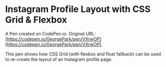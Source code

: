# Instagram Profile Layout with CSS Grid & Flexbox

A Pen created on CodePen.io. Original URL: [https://codepen.io/GeorgePark/pen/VXrwOP](https://codepen.io/GeorgePark/pen/VXrwOP).

This pen shows how CSS Grid (with flexbox and float fallback) can be used to re-create the layout of an Instagram profile page.
